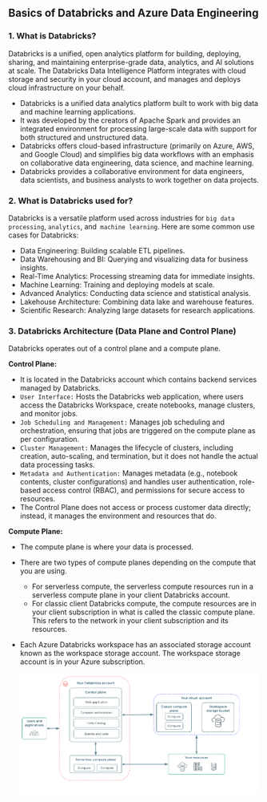 ## Basics of Databricks and Azure Data Engineering

### 1. What is Databricks?

Databricks is a unified, open analytics platform for building, deploying, sharing, and maintaining enterprise-grade data, analytics, and AI solutions at scale. The Databricks Data Intelligence Platform integrates with cloud storage and security in your cloud account, and manages and deploys cloud infrastructure on your behalf.

- Databricks is a unified data analytics platform built to work with big data and machine learning applications. 
- It was developed by the creators of Apache Spark and provides an integrated environment for processing large-scale data with support for both structured and unstructured data.
- Databricks offers cloud-based infrastructure (primarily on Azure, AWS, and Google Cloud) and simplifies big data workflows with an emphasis on collaborative data engineering, data science, and machine learning.
- Databricks provides a collaborative environment for data engineers, data scientists, and business analysts to work together on data projects.


### 2. What is Databricks used for?

Databricks is a versatile platform used across industries for `big data processing`, `analytics`, and` machine learning`. Here are some common use cases for Databricks:

- Data Engineering: Building scalable ETL pipelines.
- Data Warehousing and BI: Querying and visualizing data for business insights.
- Real-Time Analytics: Processing streaming data for immediate insights.
- Machine Learning: Training and deploying models at scale.
- Advanced Analytics: Conducting data science and statistical analysis.
- Lakehouse Architecture: Combining data lake and warehouse features.
- Scientific Research: Analyzing large datasets for research applications.

### 3. Databricks Architecture (Data Plane and Control Plane)

Databricks operates out of a control plane and a compute plane.

**Control Plane:**
- It is located in the Databricks account which contains backend services managed by Databricks.
- `User Interface:` Hosts the Databricks web application, where users access the Databricks Workspace, create notebooks, manage clusters, and monitor jobs.
- `Job Scheduling and Management:` Manages job scheduling and orchestration, ensuring that jobs are triggered on the compute plane as per configuration.
- `Cluster Management:` Manages the lifecycle of clusters, including creation, auto-scaling, and termination, but it does not handle the actual data processing tasks.
- `Metadata and Authentication:` Manages metadata (e.g., notebook contents, cluster configurations) and handles user authentication, role-based access control (RBAC), and permissions for secure access to resources.
- The Control Plane does not access or process customer data directly; instead, it manages the environment and resources that do.

**Compute Plane:**
- The compute plane is where your data is processed. 
- There are two types of compute planes depending on the compute that you are using.
  - For serverless compute, the serverless compute resources run in a serverless compute plane in your client Databricks account.
  - For classic client Databricks compute, the compute resources are in your client subscription in what is called the classic compute plane. This refers to the network in your client subscription and its resources.
- Each Azure Databricks workspace has an associated storage account known as the workspace storage account. The workspace storage account is in your Azure subscription.

  ![](https://github.com/rohish-zade/Big-Data-Interview-Preparation/blob/main/images/databricks_architecture.png)